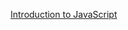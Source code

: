 <a href="https://www.sitepoint.com/premium/courses/introduction-to-javascript-2908/lesson/1/step/1" target="_blank">Introduction to JavaScript</a>
